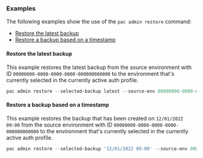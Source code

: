 ### Examples

The following examples show the use of the `pac admin restore` command:

- [Restore the latest backup](#restore-the-latest-backup)
- [Restore a backup based on a timestamp](#restore-a-backup-based-on-a-timestamp)

#### Restore the latest backup

This example restores the latest backup from the source environment with ID `00000000-0000-0000-0000-000000000000` to the environment that's currently selected in the currently active auth profile.

```powershell
pac admin restore --selected-backup latest --source-env 00000000-0000-0000-0000-000000000000
```

#### Restore a backup based on a timestamp

This example restores the backup that has been created on `12/01/2022 09:00` from the source environment with ID `00000000-0000-0000-0000-000000000000` to the environment that's currently selected in the currently active auth profile.

```powershell
pac admin restore --selected-backup '12/01/2022 09:00' --source-env 00000000-0000-0000-0000-000000000000
```
